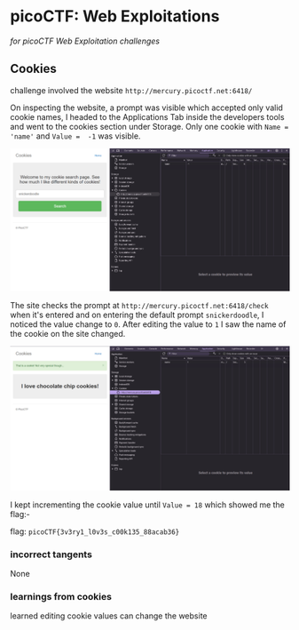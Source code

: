 # picoCTF: Web Exploitations

_for picoCTF Web Exploitation challenges_

## Cookies

challenge involved the website `http://mercury.picoctf.net:6418/`

On inspecting the website, a prompt was visible which accepted only valid cookie names, I headed to the Applications Tab inside the developers tools and went to the cookies section under Storage. Only one cookie with `Name = 'name'` and `Value =  -1` was visible.

![img1](./images/cookies_web2.png)

The site checks the prompt at `http://mercury.picoctf.net:6418/check` when it's entered and on entering the default prompt `snickerdoodle`, I noticed the value change to `0`. After editing the value to `1` I saw the name of the cookie on the site changed.

![img2](./images/cookies_web3.png)

I kept incrementing the cookie value until `Value = 18` which showed me the flag:-

flag: `picoCTF{3v3ry1_l0v3s_c00k135_88acab36}`


### incorrect tangents

None

### learnings from cookies

learned editing cookie values can change the website
 
